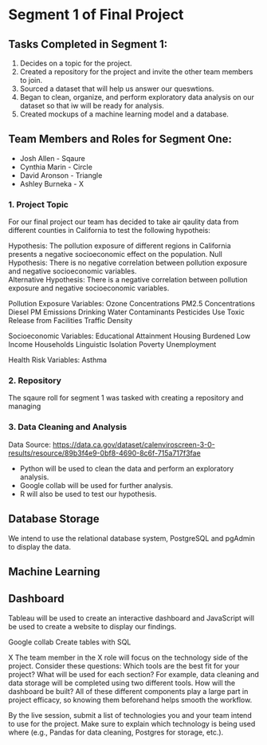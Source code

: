 # Segment 1 of Final Project 

## Tasks Completed in Segment 1: 

1. Decides on a topic for the project. 
2. Created a repository for the project and invite the other team members to join.
3. Sourced a dataset that will help us answer our queswtions.
4. Began to clean, organize, and perform exploratory data analysis on our dataset so that iw will be ready for analysis.
5. Created mockups of a machine learning model and a database.

## Team Members and Roles for Segment One: 

* Josh Allen - Sqaure 
* Cynthia Marin - Circle 
* David Aronson - Triangle
* Ashley Burneka - X 

### 1. Project Topic

For our final project our team has decided to take air qaulity data from different counties in California to test the following hypotheis: 

Hypothesis: The pollution exposure of different regions in California presents a negative socioeconomic effect on the population. 
Null Hypothesis: There is no negative correlation between pollution exposure and negative socioeconomic variables.  
Alternative Hypothesis: There is a negative correlation between pollution exposure and negative socioeconomic variables.  

Pollution Exposure Variables: 
Ozone Concentrations
PM2.5 Concentrations
Diesel PM Emissions
Drinking Water Contaminants
Pesticides Use
Toxic Release from Facilities
Traffic Density

Socioeconomic Variables: 
Educational Attainment
Housing Burdened Low Income Households
Linguistic Isolation
Poverty 
Unemployment 

Health Risk Variables: 
Asthma 

### 2. Repository 

The sqaure roll for segment 1 was tasked with creating a repository and managing 

### 3. Data Cleaning and Analysis 

Data Source: https://data.ca.gov/dataset/calenviroscreen-3-0-results/resource/89b3f4e9-0bf8-4690-8c6f-715a717f3fae

* Python will be used to clean the data and perform an exploratory analysis.
* Google collab will be used for further analysis. 
* R will also be used to test our hypothesis. 


## Database Storage

We intend to use the relational database system, PostgreSQL and pgAdmin to display the data. 

## Machine Learning

## Dashboard

Tableau will be used to create an interactive dashboard and JavaScript will be used to create a website to display our findings. 


Google collab
Create tables with SQL


X 
The team member in the X role will focus on the technology side of the project. Consider these questions: Which tools are the best fit for your project? What will be used for each section? For example, data cleaning and data storage will be completed using two different tools. How will the dashboard be built? All of these different components play a large part in project efficacy, so knowing them beforehand helps smooth the workflow.

By the live session, submit a list of technologies you and your team intend to use for the project. Make sure to explain which technology is being used where (e.g., Pandas for data cleaning, Postgres for storage, etc.).


